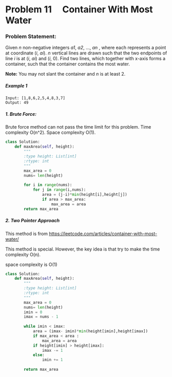 # Problem 11 &nbsp; &nbsp; Container With Most Water
### Problem Statement:
Given *n* non-negative integers *a1*, *a2*, ..., *an* , where each represents a point at coordinate (*i*, *ai*). *n* vertical lines are drawn such that the two endpoints of line *i* is at (*i*, *ai*) and (*i*, 0). Find two lines, which together with x-axis forms a container, such that the container contains the most water.

**Note:** You may not slant the container and *n* is at least 2.

##### Example 1
```
Input: [1,8,6,2,5,4,8,3,7]
Output: 49
```
##### 1. Brute Force: 
Brute force method can not pass the time limit for this problem.
Time complexity O(n^2).
Space complexity O(1).

``` python
class Solution:
    def maxArea(self, height):
        """
        :type height: List[int]
        :rtype: int
        """
        max_area = 0
        nums= len(height)
        
        for i in range(nums):
            for j in range(i,nums):
                area = (j-i)*min(height[i],height[j])
                if area > max_area:
                    max_area = area
        return max_area
```
##### 2. Two Pointer Approach
This method is from https://leetcode.com/articles/container-with-most-water/

This method is special. However, the key idea is that try to make the time complexity O(n).

space complexity is O(1)

```python
class Solution:
    def maxArea(self, height):
        """
        :type height: List[int]
        :rtype: int
        """
        max_area = 0
        nums= len(height)
        imin = 0
        imax = nums - 1
        
        while imin < imax:
            area = (imax- imin)*min(height[imin],height[imax])
            if max_area < area :
                max_area = area
            if height[imin] > height[imax]:
                imax -= 1
            else:
                imin += 1
            
        return max_area
```

